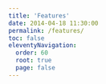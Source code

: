 ```yaml
---
title: 'Features' 
date: 2014-04-18 11:30:00 
permalink: /features/
toc: false
eleventyNavigation:
  order: 60
  root: true
  page: false
---
```

